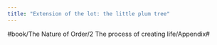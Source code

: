 ```yaml
---
title: "Extension of the lot: the little plum tree"
---
```


>   

#book/The Nature of Order/2 The process of creating life/Appendix#